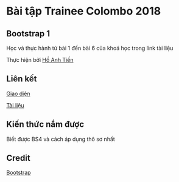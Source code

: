 # Bài tập Trainee Colombo 2018

## Bootstrap 1
Học và thực hành từ bài 1 đến bài 6 của khoá học trong link tài liệu

Thực hiện bởi [Hồ Anh Tiến](https://github.com/komatsu98)

## Liên kết

[Giao diện](https://komatsu98.github.io/BS4ResponsiveSite_Ho-Anh-Tien/)

[Tài liệu](https://www.youtube.com/playlist?list=PLUoqTnNH-2XyNhhLuYrrmrmV46jVw6RHF)
## Kiến thức nắm được
Biết được BS4 và cách áp dụng thô sơ nhất

## Credit
[Bootstrap](https://getbootstrap.com/)

